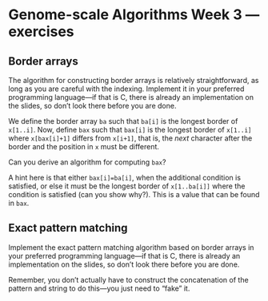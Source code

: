 # Genome-scale Algorithms Week 3 — exercises

## Border arrays

The algorithm for constructing border arrays is relatively straightforward, as long as you are careful with the indexing. Implement it in your preferred programming language—if that is C, there is already an implementation on the slides, so don’t look there before you are done.

We define the border array `ba` such that `ba[i]` is the longest border of `x[1..i]`. Now, define `bax` such that `bax[i]` is the longest border of `x[1..i]` where `x[bax[i]+1]` differs from `x[i+1]`, that is, the *next* character after the border and the position in `x` must be different.

Can you derive an algorithm for computing `bax`?

A hint here is that either `bax[i]=ba[i]`, when the additional condition is satisfied, or else it must be the longest border of `x[1..ba[i]]` where the condition is satisfied (can you show why?). This is a value that can be found in `bax`.

## Exact pattern matching

Implement the exact pattern matching algorithm based on border arrays in your preferred programming language—if that is C, there is already an implementation on the slides, so don’t look there before you are done.

Remember, you don’t actually have to construct the concatenation of the pattern and string to do this—you just need to “fake” it.
